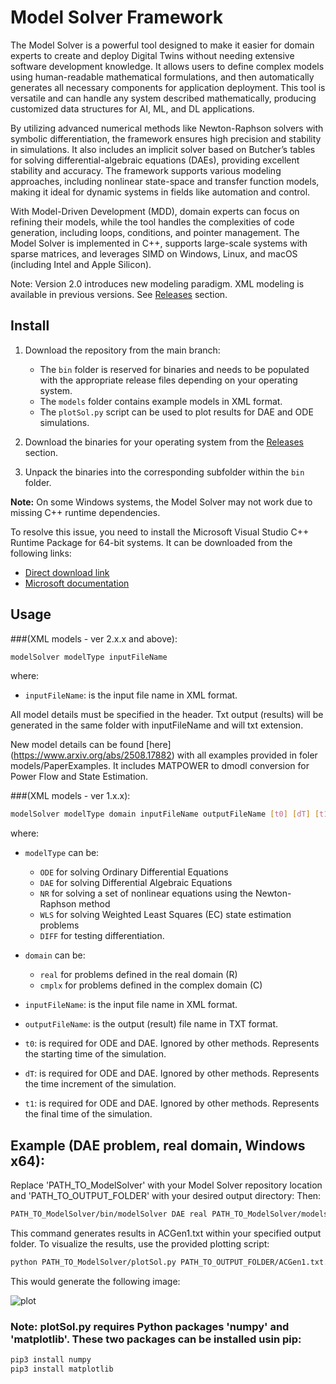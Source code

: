 
# Model Solver Framework



The Model Solver is a powerful tool designed to make it easier for domain experts to create and deploy Digital Twins without needing extensive software development knowledge. It allows users to define complex models using human-readable mathematical formulations, and then automatically generates all necessary components for application deployment. This tool is versatile and can handle any system described mathematically, producing customized data structures for AI, ML, and DL applications.

By utilizing advanced numerical methods like Newton-Raphson solvers with symbolic differentiation, the framework ensures high precision and stability in simulations. It also includes an implicit solver based on Butcher’s tables for solving differential-algebraic equations (DAEs), providing excellent stability and accuracy. The framework supports various modeling approaches, including nonlinear state-space and transfer function models, making it ideal for dynamic systems in fields like automation and control.

With Model-Driven Development (MDD), domain experts can focus on refining their models, while the tool handles the complexities of code generation, including loops, conditions, and pointer management. The Model Solver is implemented in C++, supports large-scale systems with sparse matrices, and leverages SIMD on Windows, Linux, and macOS (including Intel and Apple Silicon).

Note: Version 2.0 introduces new modeling paradigm. XML modeling is available in previous versions. See [Releases](https://github.com/idzafic/modelSolver/releases) section.

## Install

1. Download the repository from the main branch:
   - The `bin` folder is reserved for binaries and needs to be populated with the appropriate release files depending on your operating system.
   - The `models` folder contains example models in XML format.
   - The `plotSol.py` script can be used to plot results for DAE and ODE simulations.

2. Download the binaries for your operating system from the [Releases](https://github.com/idzafic/modelSolver/releases) section.

3. Unpack the binaries into the corresponding subfolder within the `bin` folder.
   
**Note:** On some Windows systems, the Model Solver may not work due to missing C++ runtime dependencies. 

To resolve this issue, you need to install the Microsoft Visual Studio C++ Runtime Package for 64-bit systems. It can be downloaded from the following links:
- [Direct download link](https://aka.ms/vs/17/release/vc_redist.x64.exe)
- [Microsoft documentation](https://learn.microsoft.com/en-us/cpp/windows/latest-supported-vc-redist?view=msvc-170#visual-studio-2015-2017-2019-and-2022)



## Usage 

###(XML models - ver 2.x.x and above):

```bash
modelSolver modelType inputFileName
```
where:
- `inputFileName`: is the input file name in XML format.

All model details must be specified in the header. Txt output (results) will be generated in the same folder with inputFileName and will txt extension.

New model details can be found [here] (https://www.arxiv.org/abs/2508.17882) with all examples provided in foler models/PaperExamples. It includes MATPOWER to dmodl conversion for Power Flow and State Estimation.


###(XML models - ver 1.x.x):

```bash
modelSolver modelType domain inputFileName outputFileName [t0] [dT] [t1]
```
where:

- `modelType` can be:
    - `ODE` for solving Ordinary Differential Equations
    - `DAE` for solving Differential Algebraic Equations
    - `NR` for solving a set of nonlinear equations using the Newton-Raphson method
    - `WLS` for solving Weighted Least Squares (EC) state estimation problems
    - `DIFF` for testing differentiation.
  
- `domain` can be:
    - `real` for problems defined in the real domain (R)
    - `cmplx` for problems defined in the complex domain (C)
  
- `inputFileName`: is the input file name in XML format.

- `outputFileName`: is the output (result) file name in TXT format.

- `t0`: is required for ODE and DAE. Ignored by other methods. Represents the starting time of the simulation.
  
- `dT`: is required for ODE and DAE. Ignored by other methods. Represents the time increment of the simulation.
  
- `t1`: is required for ODE and DAE. Ignored by other methods. Represents the final time of the simulation.

## Example (DAE problem, real domain, Windows x64):

Replace 'PATH_TO_ModelSolver' with your Model Solver repository location and 'PATH_TO_OUTPUT_FOLDER' with your desired output directory: Then:

```bash
PATH_TO_ModelSolver/bin/modelSolver DAE real PATH_TO_ModelSolver/models/DAE/ACGenWith1LoadMechLimitAndInitialProblem.xml PATH_TO_OUTPUT_FOLDER/ACGen1.txt 0 0.01 20
```
This command generates results in ACGen1.txt within your specified output folder.
To visualize the results, use the provided plotting script:
```bash
python PATH_TO_ModelSolver/plotSol.py PATH_TO_OUTPUT_FOLDER/ACGen1.txt.
```
This would generate the following image:

![plot](https://github.com/user-attachments/assets/4d306138-986a-4cae-9f32-2d9fab9d32cc)

### Note: plotSol.py requires Python packages 'numpy' and 'matplotlib'. These two packages can be installed usin pip:
```bash
pip3 install numpy
pip3 install matplotlib
```
